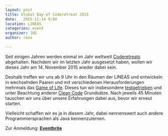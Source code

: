 ```yaml
---
layout: post
title: Global Day of Coderetreat 2015
date:   2015-11-14 9:00
location: LINEAS
categories: event
organizer: JUG
author: rene
 
---
```

Seit einigen Jahren werden einmal im Jahr weltweit [Coderetreats](http://globalday.coderetreat.org/) abgehalten.
Nachdem wir im letzten Jahr ausgesetzt haben, wollen wir dieses Jahr am 14. November 2015 wieder dabei sein.

Deshalb treffen wir uns ab 9 Uhr in den Räumen der LINEAS und entwickeln in wechselnden Paaren und
mit verschiedenen Herausforderungen mehrmals das [Game of Life](https://de.wikipedia.org/wiki/Conways_Spiel_des_Lebens).
Dieses tun wir insbesondere 
[testgetrieben](https://de.wikipedia.org/wiki/Testgetriebene_Entwicklung)
und unter Beachtung anderer [Clean Code](https://de.wikipedia.org/wiki/Clean_Code) Grundsätze. Nach
jeweils 45 Minuten tauschen wir uns über unsere Erfahrungen dabei aus, bevor wir erneut starten.

Vielleicht schaffen wir es ja in diesem Jahr, dabei nennenswert auch andere Programmiersprachen als Java kennenzulernen.


Zur Anmeldung:
**[Eventbrite](https://www.eventbrite.de/e/global-day-of-coderetreat-2015-braunschweig-tickets-19166287883)**
